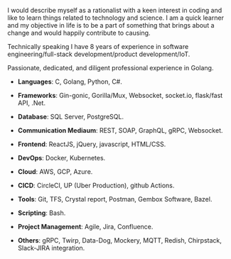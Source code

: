 I would describe myself as a rationalist with a keen interest in coding and like to learn things related to technology and science. I am a quick learner and my objective in life is to be a part of something that brings about a change and would happily contribute to causing.

Technically speaking I have 8 years of experience in software engineering/full-stack development/product development/IoT.

Passionate, dedicated, and diligent professional experience in Golang.

- **Languages**: C, Golang, Python, C#.

- **Frameworks**: Gin-gonic, Gorilla/Mux, Websocket, socket.io, flask/fast API, .Net.

- **Database**: SQL Server, PostgreSQL.

- **Communication Mediaum**: REST, SOAP, GraphQL, gRPC, Websocket.

- **Frontend**: ReactJS, jQuery, javascript, HTML/CSS.

- **DevOps**: Docker, Kubernetes.

- **Cloud**: AWS, GCP, Azure.

- **CICD**: CircleCI, UP (Uber Production), github Actions.

- **Tools**: Git, TFS, Crystal report, Postman, Gembox Software, Bazel.

- **Scripting**: Bash.

- **Project Management**: Agile, Jira, Confluence.

- **Others**: gRPC, Twirp, Data-Dog, Mockery, MQTT, Redish, Chirpstack, Slack-JIRA integration.

<!--- - 👋 Hi, I’m @alok-sonker
- 👀 I’m interested in ...
- 🌱 I’m currently learning ...
- 💞️ I’m looking to collaborate on ...
- 📫 How to reach me ...

<!---
alok-sonker/alok-sonker is a ✨ special ✨ repository because its `README.md` (this file) appears on your GitHub profile.
You can click the Preview link to take a look at your changes.
--->
